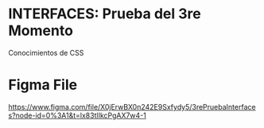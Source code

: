 # INTERFACES: Prueba del 3re Momento
Conocimientos de CSS

# Figma File
https://www.figma.com/file/X0jErwBX0n242E9Sxfydy5/3rePruebaInterfaces?node-id=0%3A1&t=lx83tlIkcPgAX7w4-1
